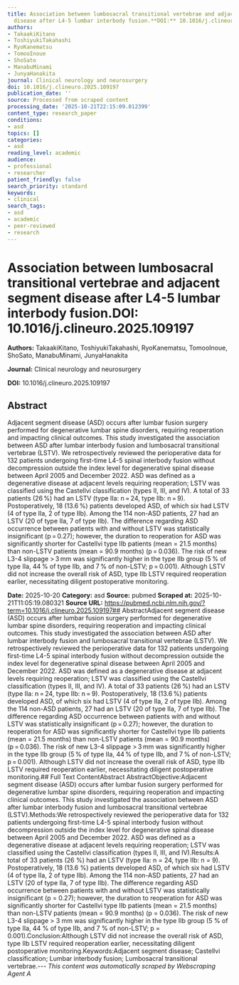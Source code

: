 ```yaml
---
title: Association between lumbosacral transitional vertebrae and adjacent segment
  disease after L4-5 lumbar interbody fusion.**DOI:** 10.1016/j.clineuro.2025.109197
authors:
- TakaakiKitano
- ToshiyukiTakahashi
- RyoKanematsu
- TomooInoue
- ShoSato
- ManabuMinami
- JunyaHanakita
journal: Clinical neurology and neurosurgery
doi: 10.1016/j.clineuro.2025.109197
publication_date: ''
source: Processed from scraped content
processing_date: '2025-10-21T22:15:09.012399'
content_type: research_paper
conditions:
- asd
topics: []
categories:
- asd
reading_level: academic
audience:
- professional
- researcher
patient_friendly: false
search_priority: standard
keywords:
- clinical
search_tags:
- asd
- academic
- peer-reviewed
- research
---
```


# Association between lumbosacral transitional vertebrae and adjacent segment disease after L4-5 lumbar interbody fusion.**DOI:** 10.1016/j.clineuro.2025.109197

**Authors:** TakaakiKitano, ToshiyukiTakahashi, RyoKanematsu, TomooInoue, ShoSato, ManabuMinami, JunyaHanakita

**Journal:** Clinical neurology and neurosurgery

**DOI:** 10.1016/j.clineuro.2025.109197

## Abstract

Adjacent segment disease (ASD) occurs after lumbar fusion surgery performed for degenerative lumbar spine disorders, requiring reoperation and impacting clinical outcomes. This study investigated the association between ASD after lumbar interbody fusion and lumbosacral transitional vertebrae (LSTV).
We retrospectively reviewed the perioperative data for 132 patients undergoing first-time L4-5 spinal interbody fusion without decompression outside the index level for degenerative spinal disease between April 2005 and December 2022. ASD was defined as a degenerative disease at adjacent levels requiring reoperation; LSTV was classified using the Castellvi classification (types II, III, and IV).
A total of 33 patients (26 %) had an LSTV (type IIa: n = 24, type IIb: n = 9). Postoperatively, 18 (13.6 %) patients developed ASD, of which six had LSTV (4 of type IIa, 2 of type IIb). Among the 114 non-ASD patients, 27 had an LSTV (20 of type IIa, 7 of type IIb). The difference regarding ASD occurrence between patients with and without LSTV was statistically insignificant (p = 0.27); however, the duration to reoperation for ASD was significantly shorter for Castellvi type IIb patients (mean = 21.5 months) than non-LSTV patients (mean = 90.9 months) (p = 0.036). The risk of new L3-4 slippage > 3 mm was significantly higher in the type IIb group (5 % of type IIa, 44 % of type IIb, and 7 % of non-LSTV; p = 0.001).
Although LSTV did not increase the overall risk of ASD, type IIb LSTV required reoperation earlier, necessitating diligent postoperative monitoring.

**Date:** 2025-10-20
**Category:** asd
**Source:** pubmed
**Scraped at:** 2025-10-21T11:05:19.080321
**Source URL:** https://pubmed.ncbi.nlm.nih.gov/?term=10.1016/j.clineuro.2025.109197## AbstractAdjacent segment disease (ASD) occurs after lumbar fusion surgery performed for degenerative lumbar spine disorders, requiring reoperation and impacting clinical outcomes. This study investigated the association between ASD after lumbar interbody fusion and lumbosacral transitional vertebrae (LSTV).
We retrospectively reviewed the perioperative data for 132 patients undergoing first-time L4-5 spinal interbody fusion without decompression outside the index level for degenerative spinal disease between April 2005 and December 2022. ASD was defined as a degenerative disease at adjacent levels requiring reoperation; LSTV was classified using the Castellvi classification (types II, III, and IV).
A total of 33 patients (26 %) had an LSTV (type IIa: n = 24, type IIb: n = 9). Postoperatively, 18 (13.6 %) patients developed ASD, of which six had LSTV (4 of type IIa, 2 of type IIb). Among the 114 non-ASD patients, 27 had an LSTV (20 of type IIa, 7 of type IIb). The difference regarding ASD occurrence between patients with and without LSTV was statistically insignificant (p = 0.27); however, the duration to reoperation for ASD was significantly shorter for Castellvi type IIb patients (mean = 21.5 months) than non-LSTV patients (mean = 90.9 months) (p = 0.036). The risk of new L3-4 slippage > 3 mm was significantly higher in the type IIb group (5 % of type IIa, 44 % of type IIb, and 7 % of non-LSTV; p = 0.001).
Although LSTV did not increase the overall risk of ASD, type IIb LSTV required reoperation earlier, necessitating diligent postoperative monitoring.## Full Text ContentAbstract AbstractObjective:Adjacent segment disease (ASD) occurs after lumbar fusion surgery performed for degenerative lumbar spine disorders, requiring reoperation and impacting clinical outcomes. This study investigated the association between ASD after lumbar interbody fusion and lumbosacral transitional vertebrae (LSTV).Methods:We retrospectively reviewed the perioperative data for 132 patients undergoing first-time L4-5 spinal interbody fusion without decompression outside the index level for degenerative spinal disease between April 2005 and December 2022. ASD was defined as a degenerative disease at adjacent levels requiring reoperation; LSTV was classified using the Castellvi classification (types II, III, and IV).Results:A total of 33 patients (26 %) had an LSTV (type IIa: n = 24, type IIb: n = 9). Postoperatively, 18 (13.6 %) patients developed ASD, of which six had LSTV (4 of type IIa, 2 of type IIb). Among the 114 non-ASD patients, 27 had an LSTV (20 of type IIa, 7 of type IIb). The difference regarding ASD occurrence between patients with and without LSTV was statistically insignificant (p = 0.27); however, the duration to reoperation for ASD was significantly shorter for Castellvi type IIb patients (mean = 21.5 months) than non-LSTV patients (mean = 90.9 months) (p = 0.036). The risk of new L3-4 slippage > 3 mm was significantly higher in the type IIb group (5 % of type IIa, 44 % of type IIb, and 7 % of non-LSTV; p = 0.001).Conclusion:Although LSTV did not increase the overall risk of ASD, type IIb LSTV required reoperation earlier, necessitating diligent postoperative monitoring.Keywords:Adjacent segment disease; Castellvi classification; Lumbar interbody fusion; Lumbosacral transitional vertebrae.---
*This content was automatically scraped by Webscraping Agent A*